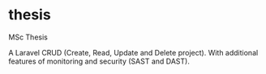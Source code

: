 # thesis
MSc Thesis

A Laravel CRUD (Create, Read, Update and Delete project). With additional features of monitoring and security (SAST and DAST).
